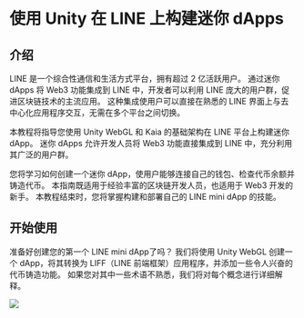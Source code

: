 # 使用 Unity 在 LINE 上构建迷你 dApps

## 介绍

LINE 是一个综合性通信和生活方式平台，拥有超过 2 亿活跃用户。 通过迷你 dApps 将 Web3 功能集成到 LINE 中，开发者可以利用 LINE 庞大的用户群，促进区块链技术的主流应用。 这种集成使用户可以直接在熟悉的 LINE 界面上与去中心化应用程序交互，无需在多个平台之间切换。

本教程将指导您使用 Unity WebGL 和 Kaia 的基础架构在 LINE 平台上构建迷你 dApp。 迷你 dApps 允许开发人员将 Web3 功能直接集成到 LINE 中，充分利用其广泛的用户群。

您将学习如何创建一个迷你 dApp，使用户能够连接自己的钱包、检查代币余额并铸造代币。 本指南既适用于经验丰富的区块链开发人员，也适用于 Web3 开发的新手。 本教程结束时，您将掌握构建和部署自己的 LINE mini dApp 的技能。

## 开始使用

准备好创建您的第一个 LINE mini dApp了吗？ 我们将使用 Unity WebGL 创建一个 dApp，将其转换为 LIFF（LINE 前端框架）应用程序，并添加一些令人兴奋的代币铸造功能。 如果您对其中一些术语不熟悉，我们将对每个概念进行详细解释。

![](/img/minidapps/unity-minidapp/unity-minidapp-banner.png)

